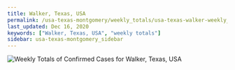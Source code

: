 ```yaml
---
title: Walker, Texas, USA
permalink: /usa-texas-montgomery/weekly_totals/usa-texas-walker-weekly_totals.html
last_updated: Dec 16, 2020
keywords: ["Walker, Texas, USA", "weekly totals"]
sidebar: usa-texas-montgomery_sidebar
---
```


![Weekly Totals of Confirmed Cases for Walker, Texas, USA](/covid_tracker/images/graphs/usa-texas-walker-weekly_totals_graph.png)
